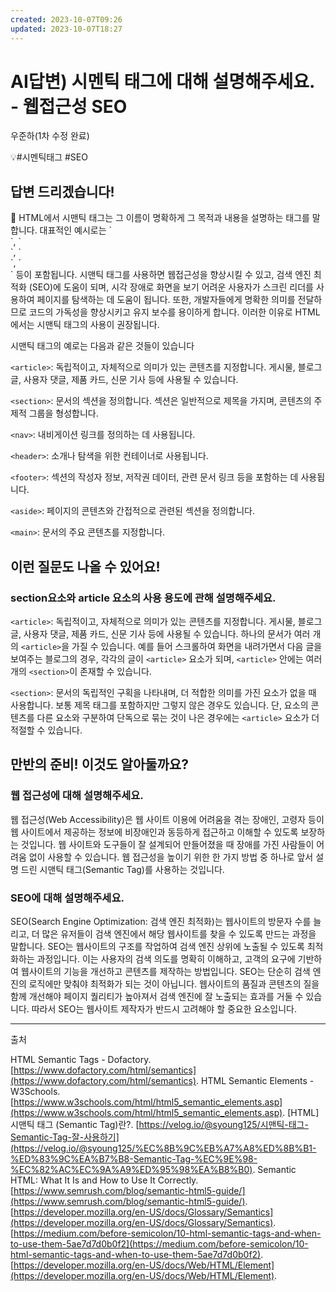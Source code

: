 ```yaml
---
created: 2023-10-07T09:26
updated: 2023-10-07T18:27
---
```

# AI답변) 시멘틱 태그에 대해 설명해주세요. - 웹접근성 SEO

우준하(1차 수정 완료)

💡#시멘틱태그 #SEO 

## **답변 드리겠습니다!**

<aside>
📌 HTML에서 시맨틱 태그는 그 이름이 명확하게 그 목적과 내용을 설명하는 태그를 말합니다. 대표적인 예시로는 `<main>`, `<aside>`, `<section>`, `<article>` 등이 포함됩니다. 시맨틱 태그를 사용하면 웹접근성을 향상시킬 수 있고, 검색 엔진 최적화 (SEO)에 도움이 되며, 시각 장애로 화면을 보기 어려운 사용자가 스크린 리더를 사용하여 페이지를 탐색하는 데 도움이 됩니다. 또한, 개발자들에게 명확한 의미를 전달하므로 코드의 가독성을 향상시키고 유지 보수를 용이하게 합니다. 이러한 이유로 HTML에서는 시맨틱 태그의 사용이 권장됩니다.

</aside>

시맨틱 태그의 예로는 다음과 같은 것들이 있습니다

`<article>`: 독립적이고, 자체적으로 의미가 있는 콘텐츠를 지정합니다. 게시물, 블로그 글, 사용자 댓글, 제품 카드, 신문 기사 등에 사용될 수 있습니다.

`<section>`: 문서의 섹션을 정의합니다. 섹션은 일반적으로 제목을 가지며, 콘텐츠의 주제적 그룹을 형성합니다.

`<nav>`: 내비게이션 링크를 정의하는 데 사용됩니다.

`<header>`: 소개나 탐색을 위한 컨테이너로 사용됩니다.

`<footer>`: 섹션의 작성자 정보, 저작권 데이터, 관련 문서 링크 등을 포함하는 데 사용됩니다.

`<aside>`: 페이지의 콘텐츠와 간접적으로 관련된 섹션을 정의합니다.

`<main>`: 문서의 주요 콘텐츠를 지정합니다.

## **이런 질문도 나올 수 있어요!**

### section요소와 article 요소의 사용 용도에 관해 설명해주세요.

`<article>`: 독립적이고, 자체적으로 의미가 있는 콘텐츠를 지정합니다. 게시물, 블로그 글, 사용자 댓글, 제품 카드, 신문 기사 등에 사용될 수 있습니다. 하나의 문서가 여러 개의 `<article>`을 가질 수 있습니다. 예를 들어 스크롤하여 화면을 내려가면서 다음 글을 보여주는 블로그의 경우, 각각의 글이 `<article>` 요소가 되며, `<article>` 안에는 여러 개의 `<section>`이 존재할 수 있습니다.

`<section>`: 문서의 독립적인 구획을 나타내며, 더 적합한 의미를 가진 요소가 없을 때 사용합니다. 보통 제목 태그를 포함하지만 그렇지 않은 경우도 있습니다. 단, 요소의 콘텐츠를 다른 요소와 구분하여 단독으로 묶는 것이 나은 경우에는 `<article>` 요소가 더 적절할 수 있습니다.

## **만반의 준비! 이것도 알아둘까요?**

### 웹 접근성에 대해 설명해주세요.

웹 접근성(Web Accessibility)은 웹 사이트 이용에 어려움을 겪는 장애인, 고령자 등이 웹 사이트에서 제공하는 정보에 비장애인과 동등하게 접근하고 이해할 수 있도록 보장하는 것입니다. 웹 사이트와 도구들이 잘 설계되어 만들어졌을 때 장애를 가진 사람들이 어려움 없이 사용할 수 있습니다. 웹 접근성을 높이기 위한 한 가지 방법 중 하나로 앞서 설명 드린 시맨틱 태그(Semantic Tag)를 사용하는 것입니다.

### SEO에 대해 설명해주세요.

SEO(Search Engine Optimization: 검색 엔진 최적화)는 웹사이트의 방문자 수를 늘리고, 더 많은 유저들이 검색 엔진에서 해당 웹사이트를 찾을 수 있도록 만드는 과정을 말합니다.
SEO는 웹사이트의 구조를 작업하여 검색 엔진 상위에 노출될 수 있도록 최적화하는 과정입니다. 이는 사용자의 검색 의도를 명확히 이해하고, 고객의 요구에 기반하여 웹사이트의 기능을 개선하고 콘텐츠를 제작하는 방법입니다.
SEO는 단순히 검색 엔진의 로직에만 맞춰야 최적화가 되는 것이 아닙니다. 웹사이트의 품질과 콘텐츠의 질을 함께 개선해야 페이지 퀄리티가 높아져서 검색 엔진에 잘 노출되는 효과를 거둘 수 있습니다. 따라서 SEO는 웹사이트 제작자가 반드시 고려해야 할 중요한 요소입니다.

---

출처

HTML Semantic Tags - Dofactory. [https://www.dofactory.com/html/semantics](https://www.dofactory.com/html/semantics).
HTML Semantic Elements - W3Schools. [https://www.w3schools.com/html/html5_semantic_elements.asp](https://www.w3schools.com/html/html5_semantic_elements.asp).
[HTML] 시맨틱 태그 (Semantic Tag)란?. [https://velog.io/@syoung125/시맨틱-태그-Semantic-Tag-잘-사용하기](https://velog.io/@syoung125/%EC%8B%9C%EB%A7%A8%ED%8B%B1-%ED%83%9C%EA%B7%B8-Semantic-Tag-%EC%9E%98-%EC%82%AC%EC%9A%A9%ED%95%98%EA%B8%B0).
Semantic HTML: What It Is and How to Use It Correctly. [https://www.semrush.com/blog/semantic-html5-guide/](https://www.semrush.com/blog/semantic-html5-guide/).
[https://developer.mozilla.org/en-US/docs/Glossary/Semantics](https://developer.mozilla.org/en-US/docs/Glossary/Semantics).
[https://medium.com/before-semicolon/10-html-semantic-tags-and-when-to-use-them-5ae7d7d0b0f2](https://medium.com/before-semicolon/10-html-semantic-tags-and-when-to-use-them-5ae7d7d0b0f2).
[https://developer.mozilla.org/en-US/docs/Web/HTML/Element](https://developer.mozilla.org/en-US/docs/Web/HTML/Element).